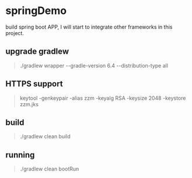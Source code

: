# springDemo
build spring boot APP, I will start to integrate other frameworks in this project.

## upgrade gradlew 
> ./gradlew wrapper --gradle-version 6.4 --distribution-type all

## HTTPS support
> keytool -genkeypair -alias zzm -keyalg RSA -keysize 2048 -keystore zzm.jks 

## build
> ./gradlew clean build

## running
> ./gradlew clean bootRun



